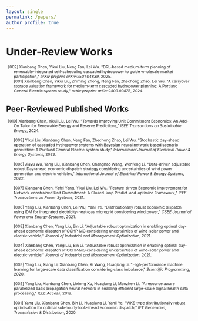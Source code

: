 ```yaml
---
layout: single
permalink: /papers/
author_profile: true
---
```

# Under-Review Works

<ul style="font-size: 75%; list-style: none; margin: 0; padding: 0;">
  <li style="padding-left: 2em; text-indent: -1.5em;">
    [002] Xianbang Chen, Yikui Liu, Neng Fan, Lei Wu. "DRL-based medium-term planning of renewable-integrated self-scheduling cascaded hydropower to guide wholesale market participation," <em>arXiv preprint arXiv:2501.04839</em>, 2025.
     <br>
    [001] Xianbang Chen, Yikui Liu, Zhiming Zhong, Neng Fan, Zhechong Zhao, Lei Wu. "A carryover storage valuation framework for medium-term cascaded hydropower planning: A Portland General Electric system study," <em>arXiv preprint arXiv:2409.09876</em>, 2024.
    
  </li>


# Peer-Reviewed Published Works
  <li style="padding-left: 2em; text-indent: -1.5em;">
    <li style="padding-left: 2em; text-indent: -1.5em;">
    [010] Xianbang Chen, Yikui Liu, Lei Wu. "Towards Improving Unit Commitment Economics: An Add-On Tailor for Renewable Energy and Reserve Predictions," <em>IEEE Transactions on Sustainable Energy</em>, 2024.
    <br><br>
    [009] Yikui Liu, Xianbang Chen, Neng Fan, Zhechong Zhao, Lei Wu. "Stochastic day-ahead operation of cascaded hydropower systems with Bayesian neural network-based scenario generation: A Portland General Electric system study," <em>International Journal of Electrical Power & Energy Systems</em>, 2023.
    <br><br>
    [008] Jiayu Wu, Yang Liu, Xianbang Chen, Changhao Wang, Wenfeng Li. "Data-driven adjustable robust Day-ahead economic dispatch strategy considering uncertainties of wind power generation and electric vehicles," <em>International Journal of Electrical Power & Energy Systems</em>, 2022.
    <br><br>
    [007] Xianbang Chen, Yafei Yang, Yikui Liu, Lei Wu. "Feature-driven Economic Improvement for Network-constrained Unit Commitment: A Closed-loop Predict-and-optimize Framework," <em>IEEE Transactions on Power Systems</em>, 2021.
    <br><br>
    [006] Yang Liu, Xianbang Chen, Lei Wu, Yanli Ye. "Distributionally robust economic dispatch using IDM for integrated electricity-heat-gas microgrid considering wind power," <em>CSEE Journal of Power and Energy Systems</em>, 2021.
    <br><br>
    [005] Xianbang Chen, Yang Liu, Bin Li. "Adjustable robust optimization in enabling optimal day-ahead economic dispatch of CCHP-MG considering uncertainties of wind-solar power and electric vehicle," <em>Journal of Industrial and Management Optimization</em>, 2021.
    <br><br>
    [004] Xianbang Chen, Yang Liu, Bin Li. "Adjustable robust optimization in enabling optimal day-ahead economic dispatch of CCHP-MG considering uncertainties of wind-solar power and electric vehicle," <em>Journal of Industrial and Management Optimization</em>, 2021.
    <br><br>
    [003] Yang Liu, Xiang Li, Xianbang Chen, Xi Wang, Huaqiang Li. "High‐performance machine learning for large‐scale data classification considering class imbalance," <em>Scientific Programming</em>, 2020.
    <br><br>
    [002] Yang Liu, Xianbang Chen, Lixiong Xu, Huaqiang Li, Maozhen Li. "A resource aware parallelized back propagation neural network in enabling efficient large-scale digital health data processing," <em>IEEE Access</em>, 2019.
    <br><br>
    [001] Yang Liu, Xianbang Chen, Bin Li, Huaqiang Li, Yanli Ye. "WKS‐type distributionally robust optimisation for optimal sub‐hourly look‐ahead economic dispatch," <em>IET Generation, Transmission & Distribution</em>, 2020.

  </li>
</ul>